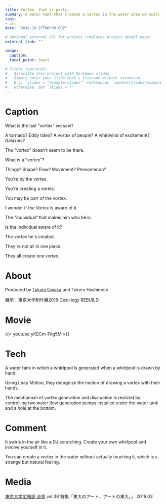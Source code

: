 ```yaml
---
title: Voltex, that is party.
summary: A water tank that creates a vortex in the water when we swirl in the air.
tags:
- art
date: "2018-10-27T00:00:00Z"

# Optional external URL for project (replaces project detail page).
external_link: ""

image:
  caption: 
  focal_point: Smart

# Slides (optional).
#   Associate this project with Markdown slides.
#   Simply enter your slide deck's filename without extension.
#   E.g. `slides = "example-slides"` references `content/slides/example-slides.md`.
#   Otherwise, set `slides = ""`.
---
```


# Caption
What is the last "vortex" we saw?

A tornado? Eddy tides? A vortex of people? A whirlwind of excitement? Galaxies?

The "vortex" doesn't seem to be there.

What is a "vortex"?

Things? Shape? Flow? Movement? Phenomenon?

You're by the vortex.

You're creating a vortex.

You may be part of the vortex.

I wonder if the Vortex is aware of it.

The "individual" that makes him who he is.

Is the individual aware of it?

The vortex he's created.

They're not all in one piece.

They all create one vortex.
# About 
Produced by [Takuto Uwaka](https://sunagimon.github.io/) and Takeru Hashimoto

展示：東京大学制作展2018 Dest-logy REBUILD
# Movie
{{< youtube yKECm-Tng5M >}}


# Tech
A water tank in which a whirlpool is generated when a whirlpool is drawn by hand.

Using Leap Motion, they recognize the motion of drawing a vortex with their hands.

The mechanism of vortex generation and dissipation is realized by controlling two water flow generation pumps installed under the water tank and a hole at the bottom.

# Comment
It swirls in the air like a DJ scratching.
Create your own whirlpool and involve yourself in it.

You can create a vortex in the water without actually touching it, which is a strange but natural feeling.

# Media
[東京大学広報誌 淡青](https://www.u-tokyo.ac.jp/ja/about/public-relations/tansei.html) vol.38 特集「東大のアート、アートの東大。」 2019.03